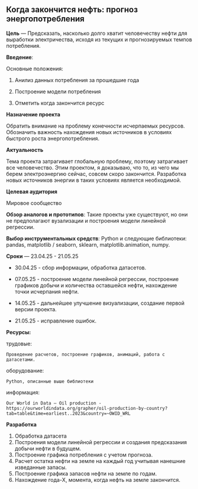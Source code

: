 ## Когда закончится нефть: прогноз энергопотребления

 **Цель** — Предсказать, насколько долго хватит человечеству нефти для выработки электричества, исходя из текущих и прогнозируемых темпов потребления.


**Введение**:

Основные положения:

1. Анилиз данных потребления за прошедшие года

2. Построение модели потребления

3. Отметить когда закончится ресурс

**Назначение проекта**

Обратить внимание на проблему конечности исчерпаемых ресурсов. Обозначить важность нахождения новых источников в условиях быстрого роста энергопотребления.


**Актуальность**

 Тема проекта затрагивает глобальную проблему, поэтому затрагивает все человечество. Этим проектом, я доказываю, что то, из чего мы берем электроэнергию сейчас, совсем скоро закончится. Разработка новых источников энергии в таких условиях является необходимой.

**Целевая аудитория**


Мировое сообщество


**Обзор аналогов и прототипов**: Такие проекты уже существуют, но они не предполагают вузализации и построения модели линейной регрессии.


**Выбор инструментальных средств**: Python и следующие библиотеки: pandas, matplotlib / seaborn, sklearn, matplotlib.animation, numpy.


 **Сроки**  — 23.04.25 - 21.05.25

   - 30.04.25 - сбор информации, обработка датасетов.
   
   - 07.05.25 - построение модели линейной регрессии, построение графиков добычи и количества оставшейся нефти, нахождение точки исчерпания нефти.
   
   - 14.05.25 - дальнейшее улучшение визуализации, создание первой версии проекта.
   
   - 21.05.25 - исправление ошибок.

 **Ресурсы:**  

трудовые:

    Проведение расчетов, построение графиков, анимаций, работа с датасетами.

оборудование:

    Python, описанные выше библиотеки
      
информация:

    Our World in Data — Oil production - https://ourworldindata.org/grapher/oil-production-by-country?tab=table&time=earliest..2023&country=~OWID_WRL

**Разработка**

1. Обработка датасета
2. Построения модели линейной регрессии и создания предсказания добычи нефти в будущем.
3. Построение графика потребления с учетом прогноза.
4. Расчет остатка нефти на земле на каждый год учитывая нанешние изведанные запасы.
5. Построение графика запасов нефти на земле по годам.
6. Нахождение года-X, момента, когда нефть на земле закончится.
